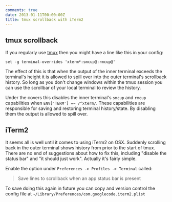 ```yaml
---
comments: true
date: 2013-01-11T00:00:00Z
title: tmux scrollback with iTerm2
---
```


## tmux scrollback 

If you regularly use [tmux](http://tmux.sourceforge.net/) then you might have a line like this in your config:

``` text ~/.tmux.conf
set -g terminal-overrides 'xterm*:smcup@:rmcup@'
```

The effect of this is that when the output of the inner terminal exceeds the terminal's height it is allowed to spill over into the outer terminal's scrollback history. So long as you don't change windows within the tmux session you can use the scrollbar of your local terminal to review the history.

Under the covers this disables the inner terminal's `smcup` and `rmcup` capabilities when `ENV['TERM'] =~ /^xterm/`. These capabilities are responsible for saving and restoring terminal history/state. By disabling them the output is allowed to spill over.

## iTerm2

It seems all is well until it comes to using iTerm2 on OSX. Suddenly scrolling back in the outer terminal shows history from prior to the start of tmux. There are no end of suggestions about how to fix this, including "disable the status bar" and "it should just work". Actually it's fairly simple.

Enable the option under `Preferences -> Profiles -> Terminal` called:

> Save lines to scrollback when an app status bar is present

To save doing this again in future you can copy and version control the config file at `~/Library/Preferences/com.googlecode.iterm2.plist`
